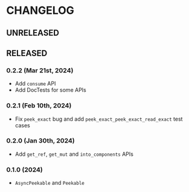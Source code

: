 # CHANGELOG

## UNRELEASED

## RELEASED

### 0.2.2 (Mar 21st, 2024)

- Add `consume` API
- Add DocTests for some APIs

### 0.2.1 (Feb 10th, 2024)

- Fix `peek_exact` bug and add `peek_exact_peek_exact_read_exact` test cases

### 0.2.0 (Jan 30th, 2024)

- Add `get_ref`, `get_mut` and `into_components` APIs

### 0.1.0 (2024)

- `AsyncPeekable` and `Peekable`
